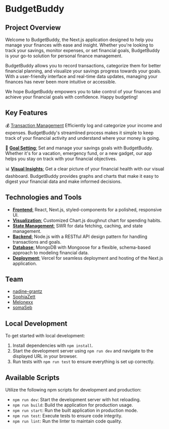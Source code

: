 # BudgetBuddy

## Project Overview

Welcome to BudgetBuddy, the Next.js application designed to help you manage your finances with ease and insight. Whether you're looking to track your savings, monitor expenses, or set financial goals, BudgetBuddy is your go-to solution for personal finance management.

BudgetBuddy allows you to record transactions, categorize them for better financial planning, and visualize your savings progress towards your goals. With a user-friendly interface and real-time data updates, managing your finances has never been more intuitive or accessible.

We hope BudgetBuddy empowers you to take control of your finances and achieve your financial goals with confidence. Happy budgeting!

## Key Features

💰 [Transaction Management](https://github.com/user/BudgetBuddy/tree/main/transaction)
Efficiently log and categorize your income and expenses. BudgetBuddy's streamlined process makes it simple to keep track of your financial activity and understand where your money is going.

🎯 [**Goal Setting**:](https://github.com/user/BudgetBuddy/tree/main/goals)
Set and manage your savings goals with BudgetBuddy. Whether it's for a vacation, emergency fund, or a new gadget, our app helps you stay on track with your financial objectives.

📊 [**Visual Insights**:](https://github.com/user/BudgetBuddy/tree/main/dashboard)
Get a clear picture of your financial health with our visual dashboard. BudgetBuddy provides graphs and charts that make it easy to digest your financial data and make informed decisions.

## Technologies and Tools

- [**Frontend**:](https://nextjs.org/) React, Next.js, styled-components for a polished, responsive UI.
- [**Visualization**:](https://www.chartjs.org/docs/latest/charts/doughnut.html) Customized Chart.js doughnut chart for spending habits.
- [**State Management**:](https://swr.vercel.app/) SWR for data fetching, caching, and state management.
- [**Backend**:](https://nodejs.org/en) Node.js with a RESTful API design pattern for handling transactions and goals.
- [**Database**:](https://www.mongodb.com/atlas) MongoDB with Mongoose for a flexible, schema-based approach to modeling financial data.
- [**Deployment**:](https://vercel.com/) Vercel for seamless deployment and hosting of the Next.js application.

## Team

- [nadine-grantz](https://github.com/nadine-grantz)
- [SophiaZett](https://github.com/SophiaZett)
- [Melonexx](https://github.com/Melonexx)
- [somaSeb](somaSeb)

## Local Development

To get started with local development:

1. Install dependencies with `npm install`.
2. Start the development server using `npm run dev` and navigate to the displayed URL in your browser.
3. Run tests with `npm run test` to ensure everything is set up correctly.

## Available Scripts

Utilize the following npm scripts for development and production:

- `npm run dev`: Start the development server with hot reloading.
- `npm run build`: Build the application for production usage.
- `npm run start`: Run the built application in production mode.
- `npm run test`: Execute tests to ensure code integrity.
- `npm run lint`: Run the linter to maintain code quality.
